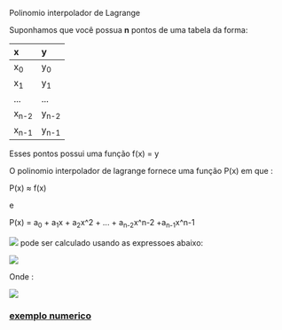Polinomio interpolador de Lagrange

Suponhamos que você possua **n** pontos de uma tabela da forma:

| x | y |
| :---- | :---- |
| x<sub>0</sub> | y<sub>0</sub> |
| x<sub>1</sub> | y<sub>1</sub> |
| ... | ... |
| x<sub>n-2</sub> | y<sub>n-2</sub> |
| x<sub>n-1</sub> | y<sub>n-1</sub> |

Esses pontos possui uma função f(x) = y

O polinomio interpolador  de lagrange fornece uma função P(x)
em que :

P(x) &approx; f(x)

e 

P(x) = a<sub>0</sub> + a<sub>1</sub>x + a<sub>2</sub>x^2 + ... + a<sub>n-2</sub>x^n-2 +a<sub>n-1</sub>x^n-1


 <img src="https://latex.codecogs.com/svg.latex?\Large&space;P(x)"/> pode ser calculado usando as expressoes abaixo:

<img src="https://latex.codecogs.com/svg.latex?\Large&space;P(x) = \sum_{i=0}^{n-1}f(x_i)\ast L_i(x)" />

Onde :

<img src="https://latex.codecogs.com/svg.latex?\Large&space;L_i(x) = \prod_{j=0,j \neq i}^{n-1}\left(\frac{x-x_j}{x_i-x_j}\right)"/>


### [exemplo numerico](exemplo/lagrange.md)





